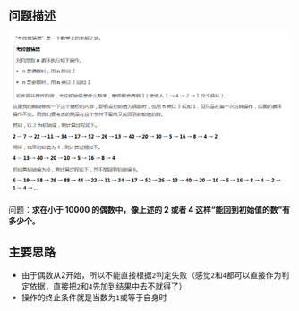 ## 问题描述

![description](p1.png)

问题：**求在小于 10000 的偶数中，像上述的 2 或者 4 这样“能回到初始值的数”有多少个。**



## 主要思路

- 由于偶数从2开始，所以不能直接根据`2`判定失败（感觉`2`和`4`都可以直接作为判定依据，直接把`2`和`4`先加到结果中去不就得了）
- 操作的终止条件就是当数为`1`或等于自身时
